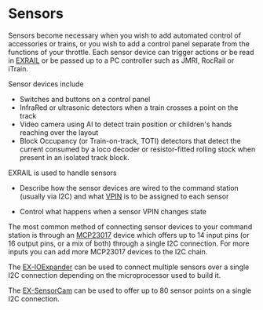 # Sensors

Sensors become necessary when you wish to add automated control of accessories or trains, or you wish to add a control panel separate from the functions of your throttle. Each sensor device can trigger actions or be read in [EXRAIL](?EXRAIL) or be passed up to a PC controller such as JMRI, RocRail or iTrain.

Sensor devices include

- Switches and buttons on a control panel
- InfraRed or ultrasonic detectors when a train crosses a point on the track
- Video camera using AI to detect train position or children's hands reaching over the layout
- Block Occupancy (or Train-on-track, TOTI) detectors that detect the current consumed by a loco decoder or resistor-fitted rolling stock when present in an isolated track block.

EXRAIL is used to handle sensors

- Describe how the sensor devices are wired to the command station (usually via I2C) and what [VPIN](?VPIN) is to be assigned to each sensor

- Control what happens when a sensor VPIN changes state

The most common method of connecting sensor devices to your command station is through an [MCP23017](?MCP23017) device which offers up to 14 input pins (or 16 output pins, or a mix of both) through a single I2C connection. For more inputs you can add more MCP23017 devices to the I2C chain.

The [EX-IOExpander](?IOExpander) can be used to connect multiple sensors over a single I2C connection depending on the microprocessor used to build it.

The [EX-SensorCam](?SensorCam) can be used to offer up to 80 sensor points on a single I2C connection.  
